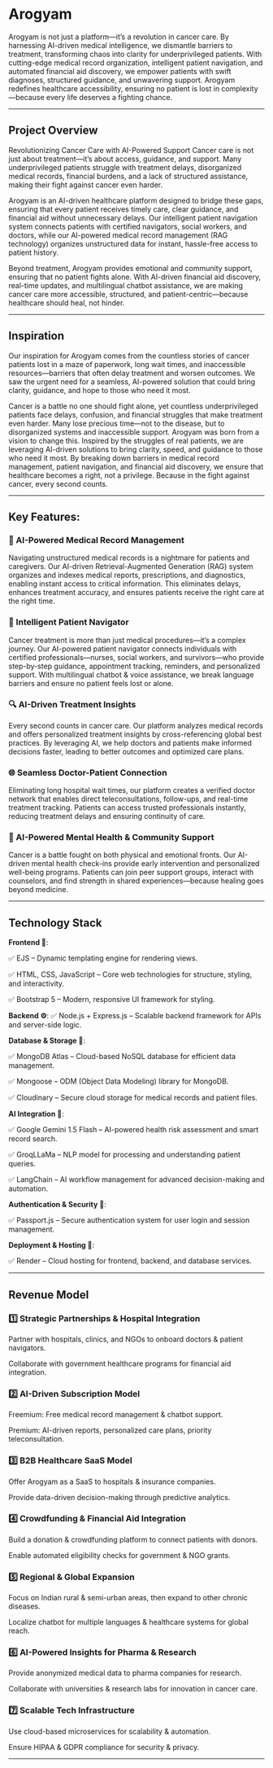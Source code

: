 # Arogyam

Arogyam is not just a platform—it’s a revolution in cancer care. By harnessing AI-driven medical intelligence, we dismantle barriers to treatment, transforming chaos into clarity for underprivileged patients. With cutting-edge medical record organization, intelligent patient navigation, and automated financial aid discovery, we empower patients with swift diagnoses, structured guidance, and unwavering support. Arogyam redefines healthcare accessibility, ensuring no patient is lost in complexity—because every life deserves a fighting chance.

-------

## Project Overview
Revolutionizing Cancer Care with AI-Powered Support
Cancer care is not just about treatment—it’s about access, guidance, and support. Many underprivileged patients struggle with treatment delays, disorganized medical records, financial burdens, and a lack of structured assistance, making their fight against cancer even harder.

Arogyam is an AI-driven healthcare platform designed to bridge these gaps, ensuring that every patient receives timely care, clear guidance, and financial aid without unnecessary delays. Our intelligent patient navigation system connects patients with certified navigators, social workers, and doctors, while our AI-powered medical record management (RAG technology) organizes unstructured data for instant, hassle-free access to patient history.

Beyond treatment, Arogyam provides emotional and community support, ensuring that no patient fights alone. With AI-driven financial aid discovery, real-time updates, and multilingual chatbot assistance, we are making cancer care more accessible, structured, and patient-centric—because healthcare should heal, not hinder.

-------

## Inspiration
Our inspiration for Arogyam comes from the countless stories of cancer patients lost in a maze of paperwork, long wait times, and inaccessible resources—barriers that often delay treatment and worsen outcomes. We saw the urgent need for a seamless, AI-powered solution that could bring clarity, guidance, and hope to those who need it most.

Cancer is a battle no one should fight alone, yet countless underprivileged patients face delays, confusion, and financial struggles that make treatment even harder. Many lose precious time—not to the disease, but to disorganized systems and inaccessible support.
Arogyam was born from a vision to change this. Inspired by the struggles of real patients, we are leveraging AI-driven solutions to bring clarity, speed, and guidance to those who need it most. By breaking down barriers in medical record management, patient navigation, and financial aid discovery, we ensure that healthcare becomes a right, not a privilege. Because in the fight against cancer, every second counts. 

--------

## Key Features:

### **🏥 AI-Powered Medical Record Management**
Navigating unstructured medical records is a nightmare for patients and caregivers. Our AI-driven Retrieval-Augmented Generation (RAG) system organizes and indexes medical reports, prescriptions, and diagnostics, enabling instant access to critical information. This eliminates delays, enhances treatment accuracy, and ensures patients receive the right care at the right time.

### **🤝 Intelligent Patient Navigator**
Cancer treatment is more than just medical procedures—it’s a complex journey. Our AI-powered patient navigator connects individuals with certified professionals—nurses, social workers, and survivors—who provide step-by-step guidance, appointment tracking, reminders, and personalized support. With multilingual chatbot & voice assistance, we break language barriers and ensure no patient feels lost or alone.

### **🔍 AI-Driven Treatment Insights**
Every second counts in cancer care. Our platform analyzes medical records and offers personalized treatment insights by cross-referencing global best practices. By leveraging AI, we help doctors and patients make informed decisions faster, leading to better outcomes and optimized care plans.

### **🌐 Seamless Doctor-Patient Connection**
Eliminating long hospital wait times, our platform creates a verified doctor network that enables direct teleconsultations, follow-ups, and real-time treatment tracking. Patients can access trusted professionals instantly, reducing treatment delays and ensuring continuity of care.

### **💬 AI-Powered Mental Health & Community Support**
Cancer is a battle fought on both physical and emotional fronts. Our AI-driven mental health check-ins provide early intervention and personalized well-being programs. Patients can join peer support groups, interact with counselors, and find strength in shared experiences—because healing goes beyond medicine.


------------


## Technology Stack

**Frontend 🎨**:

✅ EJS – Dynamic templating engine for rendering views.

✅ HTML, CSS, JavaScript – Core web technologies for structure, styling, and interactivity.

✅ Bootstrap 5 – Modern, responsive UI framework for styling.

**Backend ⚙️**:
✅ Node.js + Express.js – Scalable backend framework for APIs and server-side logic.

**Database & Storage 📂**:

✅ MongoDB Atlas – Cloud-based NoSQL database for efficient data management.

✅ Mongoose – ODM (Object Data Modeling) library for MongoDB.

✅ Cloudinary – Secure cloud storage for medical records and patient files.

**AI Integration 🤖**:

✅ Google Gemini 1.5 Flash – AI-powered health risk assessment and smart record search.

✅ GroqLLaMa – NLP model for processing and understanding patient queries.

✅ LangChain – AI workflow management for advanced decision-making and automation.

**Authentication & Security 🔐**:

✅ Passport.js – Secure authentication system for user login and session management.

**Deployment & Hosting 🚀**:

✅ Render – Cloud hosting for frontend, backend, and database services.

-------------


## Revenue Model

### 1️⃣ Strategic Partnerships & Hospital Integration

Partner with hospitals, clinics, and NGOs to onboard doctors & patient navigators.

Collaborate with government healthcare programs for financial aid integration.

### 2️⃣ AI-Driven Subscription Model

Freemium: Free medical record management & chatbot support.

Premium: AI-driven reports, personalized care plans, priority teleconsultation.

### 3️⃣ B2B Healthcare SaaS Model

Offer Arogyam as a SaaS to hospitals & insurance companies.

Provide data-driven decision-making through predictive analytics.

### 4️⃣ Crowdfunding & Financial Aid Integration

Build a donation & crowdfunding platform to connect patients with donors.

Enable automated eligibility checks for government & NGO grants.

### 5️⃣ Regional & Global Expansion

Focus on Indian rural & semi-urban areas, then expand to other chronic diseases.

Localize chatbot for multiple languages & healthcare systems for global reach.

### 6️⃣ AI-Powered Insights for Pharma & Research

Provide anonymized medical data to pharma companies for research.

Collaborate with universities & research labs for innovation in cancer care.

### 7️⃣ Scalable Tech Infrastructure

Use cloud-based microservices for scalability & automation.

Ensure HIPAA & GDPR compliance for security & privacy.

---------

